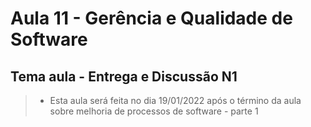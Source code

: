 # Aula 11 - Gerência e Qualidade de Software
## Tema aula - Entrega e Discussão N1
 
>  * Esta aula será feita no dia 19/01/2022 após o término da aula sobre melhoria de processos de software - parte 1
